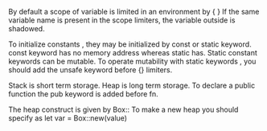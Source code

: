 By default a scope of variable is limited in an environment by { }
If the same variable name is present in the scope limiters, the variable outside is shadowed.

To initialize constants , they may be initialized by const or static keyword.
const keyword has no memory address whereas static has.
Static constant keywords can be mutable.
To operate mutability with static keywords , you should add the unsafe keyword before {} limiters.

Stack is short term storage.
Heap is long term storage.
To declare a public  function the pub keyword is added before fn.

 The heap construct is given by Box::
 To make a new heap you should specify as let var = Box::new(value)
 